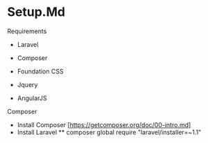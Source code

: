 Setup.Md
===============================

Requirements
* Laravel
* Composer

* Foundation CSS
* Jquery
* AngularJS


Composer
* Install Composer [https://getcomposer.org/doc/00-intro.md]
* Install Laravel
** composer global require "laravel/installer=~1.1"
